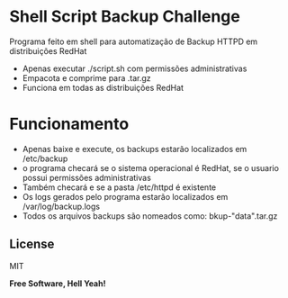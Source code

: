 # Shell Script Backup Challenge 

Programa feito em shell para automatização de Backup HTTPD em distribuições RedHat

  - Apenas executar ./script.sh com permissões administrativas 
  - Empacota e comprime para .tar.gz
  - Funciona em todas as distribuições RedHat

# Funcionamento

  - Apenas baixe e execute, os backups estarão localizados em /etc/backup
  - o programa checará se o sistema operacional é RedHat, se o usuario possui permissões administrativas 
  - Também checará e se a pasta /etc/httpd é existente
  - Os logs gerados pelo programa estarão localizados em /var/log/backup.logs
  - Todos os arquivos backups são nomeados como: bkup-"data".tar.gz



License
----

MIT


**Free Software, Hell Yeah!**

